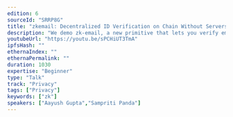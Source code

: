 ```yaml
---
edition: 6
sourceId: "SRRP8G"
title: "zkemail: Decentralized ID Verification on Chain Without Servers"
description: "We demo zk-email, a new primitive that lets you verify emails trustlessly. We demo a simple trustless Twitter badge on chain, and show how almost any data in web2 can be turned into trustless badges or zk badges on a blockchain. Launching with Personae Labs!"
youtubeUrl: "https://youtu.be/sPCHiUT3TmA"
ipfsHash: ""
ethernaIndex: ""
ethernaPermalink: ""
duration: 1030
expertise: "Beginner"
type: "Talk"
track: "Privacy"
tags: ["Privacy"]
keywords: ["zk"]
speakers: ["Aayush Gupta","Sampriti Panda"]
---
```

